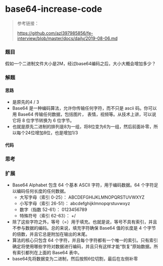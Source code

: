 # base64-increase-code

> 参考链接：
>
> https://github.com/azl397985856/fe-interview/blob/master/docs/daily/2019-08-06.md

### 题目

假如一个二进制文件大小是2M，经过base64编码之后，大小大概会增加多少？



### 解题

#### 思路

* 是原先的4 / 3
* Base64 是一种编码算法，允许你传输任何字符，而不只是 ascii 码。你可以用 Base64 传输任何数据，包括图片， 表情，视频等。从技术上讲，可以说它将 8 位字节转换为 6 位字节。
* 也就是原先二进制的排列是8为一组，将8位变为6为一组，然后前面补零，所以每个24位增加8位，也是增加1/3

#### 代码



### 思考



### 扩展

* Base64 Alphabet 包含 64 个基本 ASCII 字符，用于编码数据。64 个字符足以编码任何长度的任何数据。
  * 大写字母（索引 0-25）： ABCDEFGHIJKLMNOPQRSTUVWXYZ
  * 小写字母（索引 26-51）： abcdefghijklmnopqrstuvwxyz
  * 数字（指数 52-61）： 0123456789
  * 特殊符号（索引 62-63）： +/
* 除了这些字符之外，等号（=）用于填充。也就是说，等号不具有索引，并且不参与数据的编码。总的来说，填充字符确保 Base64 值的长度是 4 个字节的倍数，并且它总是附加在输出的末尾。
* 算法的核心只包含 64 个字符，并且每个字符都有一个唯一的索引。只有索引确定将使用哪些字符对数据进行编码，并且只有这样才能“恢复”原始数据。所有索引都列在上面的 Base64 表中。
* base64先将数据变为二进制，然后按照6位切割，最后在左侧补零